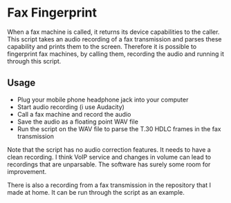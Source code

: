 # Fax Fingerprint
When a fax machine is called, it returns its device capabilities to the caller.
This script takes an audio recording of a fax transmission and parses these capability and prints them to the screen.
Therefore it is possible to fingerprint fax machines, by calling them, recording the audio and running it through this script.

## Usage
- Plug your mobile phone headphone jack into your computer
- Start audio recording (i use Audacity)
- Call a fax machine and record the audio
- Save the audio as a floating point WAV file
- Run the script on the WAV file to parse the T.30 HDLC frames in the fax transmission

Note that the script has no audio correction features. It needs to have a clean recording.
I think VoIP service and changes in volume can lead to recordings that are unparsable.
The software has surely some room for improvement.

There is also a recording from a fax transmission in the repository that I made at home.
It can be run through the script as an example.
